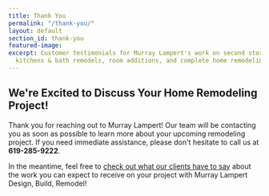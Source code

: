```yaml
---
title: Thank You
permalink: "/thank-you/"
layout: default
section_id: thank-you
featured-image: 
excerpt: Customer testimonials for Murray Lampert's work on second stories, custom
  kitchens & bath remodels, room additions, and complete home remodeling projects.
---
```


## We're Excited to Discuss Your Home Remodeling Project!

Thank you for reaching out to Murray Lampert! Our team will be contacting you as soon as possible to learn more about your upcoming remodeling project. If you need immediate assistance, please don't hesitate to call us at **619-285-9222**.

In the meantime, feel free to [check out what our clients have to say](/testimonials) about the work you can expect to receive on your project with Murray Lampert Design, Build, Remodel!

<div class="four spacing"></div>
